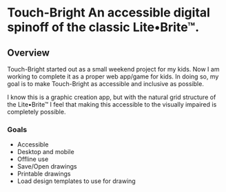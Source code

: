 # Touch-Bright An accessible digital spinoff of the classic Lite•Brite™.

## Overview

Touch-Bright started out as a small weekend project for my kids. Now I am working to complete it as a proper web app/game for kids. In doing so, my goal is to make Touch-Bright as accessible and inclusive as possible.

I know this is a graphic creation app, but with the natural grid structure of the Lite•Brite™ I feel that making this accessible to the visually impaired is completely possible.


### Goals
* Accessible
* Desktop and mobile
* Offline use
* Save/Open drawings
* Printable drawings
* Load design templates to use for drawing